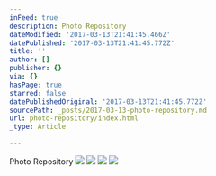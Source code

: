 ```yaml
---
inFeed: true
description: Photo Repository
dateModified: '2017-03-13T21:41:45.466Z'
datePublished: '2017-03-13T21:41:45.772Z'
title: ''
author: []
publisher: {}
via: {}
hasPage: true
starred: false
datePublishedOriginal: '2017-03-13T21:41:45.772Z'
sourcePath: _posts/2017-03-13-photo-repository.md
url: photo-repository/index.html
_type: Article

---
```

Photo Repository
![](https://the-grid-user-content.s3-us-west-2.amazonaws.com/a7172759-771c-49b9-a519-69f4188d448d.png)
![](https://the-grid-user-content.s3-us-west-2.amazonaws.com/ae8432ca-d884-4e2e-88b7-f093cf7f0b07.png)
![](https://the-grid-user-content.s3-us-west-2.amazonaws.com/4a6129eb-431c-4ab5-9197-c7d16d52be63.jpg)
![](https://the-grid-user-content.s3-us-west-2.amazonaws.com/a6c06cb1-f046-4ea2-a8a5-4330c8b79783.jpg)